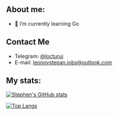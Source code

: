 ## About me:

- 🌱 I’m currently learning Go


## Contact Me

- Telegram: [@locturui](https://t.me/locturui/)
- E-mail: [leonovstepan.jobs@outlook.com](mailto:leonovstepan.jobs@outlook.com)

## My stats:

[![Stephen's GitHub stats](https://github-readme-stats.vercel.app/api?username=lelonov23&show_icons=true&theme=radical)](https://github.com/anuraghazra/github-readme-stats)

[![Top Langs](https://github-readme-stats.vercel.app/api/top-langs/?username=lelonov23&theme=radical)](https://github.com/anuraghazra/github-readme-stats)
